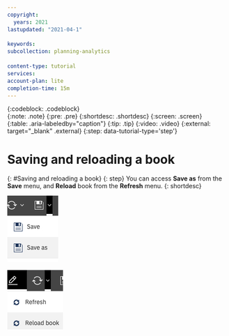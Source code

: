 ```yaml
---
copyright:
  years: 2021
lastupdated: "2021-04-1"

keywords: 
subcollection: planning-analytics

content-type: tutorial
services: 
account-plan: lite 
completion-time: 15m 
---
```


{:codeblock: .codeblock}  
{:note: .note}
{:pre: .pre}
{:shortdesc: .shortdesc}
{:screen: .screen}  
{:table: .aria-labeledby="caption"}
{:tip: .tip}
{:video: .video}
{:external: target="_blank" .external}
{:step: data-tutorial-type='step'} 

# Saving and reloading a book
{: #Saving and reloading a book}
{: step}
You can access **Save as** from the **Save** menu, and **Reload** book from the **Refresh** menu.
{: shortdesc}

![save_menu](images/paw_saveas.jpg "Screenshot of the save menu")

![reload_menu](images/paw_reload.jpg "Screenshot of the reload menu")

